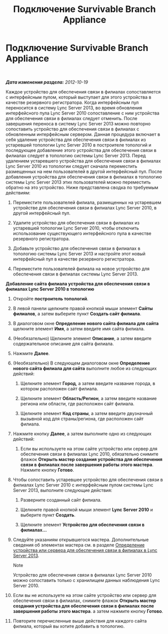 ﻿---
title: Подключение Survivable Branch Appliance
TOCTitle: Подключение Survivable Branch Appliance
ms:assetid: fe3167e2-d1b1-4cd4-bf30-262e0e7d14e8
ms:mtpsurl: https://technet.microsoft.com/ru-ru/library/JJ721948(v=OCS.15)
ms:contentKeyID: 49888277
ms.date: 05/19/2016
mtps_version: v=OCS.15
ms.translationtype: HT
---

# Подключение Survivable Branch Appliance

 

_**Дата изменения раздела:** 2012-10-19_

Каждое устройство для обеспечения связи в филиалах сопоставляется с интерфейсным пулом, который выступает для этого устройства в качестве резервного регистратора. Когда интерфейсным пул переносится в систему Lync Server 2013, во время обновления интерфейсного пула Lync Server 2010 сопоставление с ним устройства для обеспечения связи в филиалах следует отменить. После завершения переноса в систему Lync Server 2013 можно повторно сопоставить устройство для обеспечения связи в филиалах с обновленным интерфейсным сервером. Данная процедура включает в себя удаление устройства для обеспечения связи в филиалах из устаревшей топологии Lync Server 2010 в построителе топологий и последующее добавление этого устройства для обеспечения связи в филиалах следует в топологию системы Lync Server 2013. Перед удалением устаревшего устройства для обеспечения связи в филиалах Lync Server 2010 из топологии следует сначала переместить размещенных на нем пользователей в другой интерфейсный пул. После добавления устройства для обеспечения связи в филиалах в топологию системы Lync Server 2013 этих пользователей можно переместить обратно на это устройство. Ниже представлена сводка по требуемым действиям:

1.  Переместите пользователей филиала, размещенных на устаревшем устройстве для обеспечения связи в филиалах Lync Server 2010, в другой интерфейсный пул.

2.  Удалите устройство для обеспечения связи в филиалах из устаревшей топологии Lync Server 2010, чтобы отключить использование существующего интерфейсного пула в качестве резервного регистратора.

3.  Добавьте устройство для обеспечения связи в филиалах в топологию системы Lync Server 2013 и настройте этот новый интерфейсный пул в качестве резервного регистратора.

4.  Переместите пользователей филиала на новое устройство для обеспечения связи в филиалах системы Lync Server 2013.

**Добавление сайта филиала устройства для обеспечения связи в филиалах Lync Server 2010 в топологию**

1.  Откройте **построитель топологий**.

2.  В левой панели щелкните правой кнопкой мыши элемент **Сайты филиалов**, а затем выберите пункт **Создать сайт филиала**.

3.  В диалоговом окне **Определение нового сайта филиала для сайта** щелкните элемент **Имя**, а затем введите имя сайта филиала.

4.  (Необязательно) Щелкните элемент **Описание**, а затем введите содержательное описание для сайта филиала.

5.  Нажмите **Далее**.

6.  (Необязательно) В следующем диалоговом окне **Определение нового сайта филиала для сайта** выполните любое из следующих действий:
    
    1.  Щелкните элемент **Город**, а затем введите название города, в котором расположен сайт филиала.
    
    2.  Щелкните элемент **Область/Регион**, а затем введите название региона или области, где расположен сайт филиала.
    
    3.  Щелкните элемент **Код страны**, а затем введите двузначный вызывной код для страны/региона, где расположен сайт филиала.

7.  Нажмите кнопку **Далее**, а затем выполните одно из следующих действий:
    
    1.  Если вы используете на этом сайте устройство или сервер для обеспечения связи в филиалах Lync 2010, обязательно снимите флажок **Открыть мастер создания устройства для обеспечения связи в филиалах после завершения работы этого мастера**. Нажмите кнопку **Готово**.

8.  Чтобы сопоставить устаревшее устройство для обеспечения связи в филиалах Lync Server 2010 с интерфейсным пулом системы Lync Server 2013, выполните следующие действия:
    
    1.  Разверните созданный сайт филиала.
    
    2.  Щелкните правой кнопкой мыши элемент **Lync Server 2010** и выберите пункт **Создать**.
    
    3.  Щелкните элемент **Устройство для обеспечения связи в филиалах…**

9.  Следуйте указаниям открывшегося мастера. Дополнительные сведения об элементах мастера см. в разделе [Определение устройства или сервера для обеспечения связи в филиалах в Lync Server 2013](lync-server-2013-define-a-survivable-branch-appliance-or-server.md).
    
    > [!NOTE]  
    > Устройство для обеспечения связи в филиалах Lync Server 2010 можно сопоставить только с хранилищем данных наблюдения Lync Server 2010.

10. Если вы не используете на этом сайте устройство или сервер для обеспечения связи в филиалах, снимите флажок **Открыть мастер создания устройства для обеспечения связи в филиалах после завершения работы этого мастера**. а затем нажмите кнопку **Готово**.

11. Повторите перечисленные выше действия для каждого сайта филиала, который вы хотите добавить в топологию.

